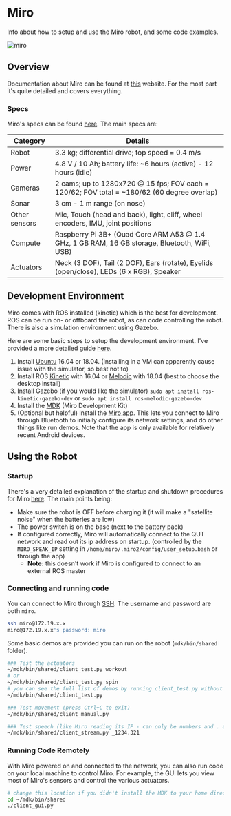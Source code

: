 # Miro

Info about how to setup and use the Miro robot, and some code examples.

![miro](http://labs.consequentialrobotics.com/miro-e/docs/media/icon_intro_h300.jpg)

## Overview

Documentation about Miro can be found at [this](http://labs.consequentialrobotics.com/miro-e/docs/index.php?page=Introduction) website. For the most part it's quite detailed and covers everything.

### Specs

Miro's specs can be found [here](http://labs.consequentialrobotics.com/miro-e/docs/index.php?page=Introduction_Specification). The main specs are:

| Category | Details
| -------- | -------
| Robot    | 3.3 kg; differential drive; top speed = 0.4 m/s
| Power    | 4.8 V / 10 Ah; battery life: ~6 hours (active) - 12 hours (idle)
| Cameras  | 2 cams; up to 1280x720 @ 15 fps; FOV each = 120/62; FOV total = ~180/62 (60 degree overlap)
| Sonar    | 3 cm - 1 m range (on nose)
| Other sensors | Mic, Touch (head and back), light, cliff, wheel encoders, IMU, joint positions
| Compute  | Raspberry Pi 3B+ (Quad Core ARM A53 @ 1.4 GHz, 1 GB RAM, 16 GB storage, Bluetooth, WiFi, USB)
| Actuators| Neck (3 DOF), Tail (2 DOF), Ears (rotate), Eyelids (open/close), LEDs (6 x RGB), Speaker

## Development Environment

Miro comes with ROS installed (kinetic) which is the best for development. ROS can be run on- or offboard the robot, as can code controlling the robot. There is also a simulation environment using Gazebo.

Here are some basic steps to setup the development environment. I've provided a more detailed guide [here](Installation.md).

1. Install [Ubuntu](https://ubuntu.com/download/desktop) 16.04 or 18.04. (Installing in a VM can apparently cause issue with the simulator, so best not to)
2. Install ROS [Kinetic](http://wiki.ros.org/kinetic/Installation/Ubuntu) with 16.04 or [Melodic](http://wiki.ros.org/melodic/Installation/Ubuntu) with 18.04 (best to choose the desktop install)
3. Install Gazebo (if you would like the simulator) `sudo apt install ros-kinetic-gazebo-dev` or `sudo apt install ros-melodic-gazebo-dev`
4. Install the [MDK](http://labs.consequentialrobotics.com/miro-e/docs/index.php?page=Developer_Install_Steps_Install_MDK) (Miro Development Kit)
5. (Optional but helpful) Install the [Miro app](http://labs.consequentialrobotics.com/miro-e/docs/index.php?page=Husbandry_MIROapp). This lets you connect to Miro through Bluetooth to initially configure its network settings, and do other things like run demos. Note that the app is only available for relatively recent Android devices.

## Using the Robot

### Startup

There's a very detailed explanation of the startup and shutdown procedures for Miro [here](http://labs.consequentialrobotics.com/miro-e/docs/index.php?page=Husbandry_Power_Up). The main points being:

* Make sure the robot is OFF before charging it (it will make a "satellite noise" when the batteries are low)
* The power switch is on the base (next to the battery pack)
* If configured correctly, Miro will automatically connect to the QUT network and read out its ip address on startup. (controlled by the `MIRO_SPEAK_IP` setting in `/home/miro/.miro2/config/user_setup.bash` or through the app)
  * **Note:** this doesn't work if Miro is configured to connect to an external ROS master

### Connecting and running code

You can connect to Miro through [SSH](http://labs.consequentialrobotics.com/miro-e/docs/index.php?page=Technical_Interfaces_SSH). The username and password are both `miro`.

```bash
ssh miro@172.19.x.x
miro@172.19.x.x's password: miro
```

Some basic demos are provided you can run on the robot (`mdk/bin/shared` folder).

```bash
### Test the actuators
~/mdk/bin/shared/client_test.py workout
# or
~/mdk/bin/shared/client_test.py spin
# you can see the full list of demos by running client_test.py without any arguments
~/mdk/bin/shared/client_test.py

### Test movement (press Ctrl+C to exit)
~/mdk/bin/shared/client_manual.py

### Test speech (like Miro reading its IP - can only be numbers and . and should be preceded by an underscore)
~/mdk/bin/shared/client_stream.py _1234.321
```

### Running Code Remotely

With Miro powered on and connected to the network, you can also run code on your local machine to control Miro. For example, the GUI lets you view most of Miro's sensors and control the various actuators.

```bash
# change this location if you didn't install the MDK to your home directory
cd ~/mdk/bin/shared
./client_gui.py
```
